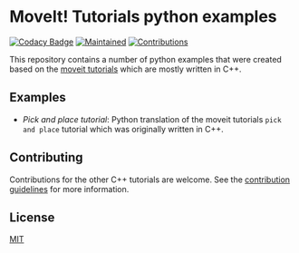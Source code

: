 # MoveIt! Tutorials python examples

[![Codacy Badge](https://app.codacy.com/project/badge/Grade/f18ba970edf04d288bf444e09b207a4e)](https://www.codacy.com/gh/rickstaa/moveit-tutorials-python-examples/dashboard?utm_source=github.com&amp;utm_medium=referral&amp;utm_content=rickstaa/moveit-tutorials-python-examples&amp;utm_campaign=Badge_Grade)
[![Maintained](https://img.shields.io/badge/Maintained%3F-yes-green)](https://github.com/rickstaa/moveit_tutorials_python_examples/pulse)
[![Contributions](https://img.shields.io/badge/contributions-welcome-orange.svg)](contributing.md)

This repository contains a number of python examples that were created based on the [moveit tutorials](https://github.com/ros-planning/moveit_tutorials) which are mostly written in C++.

## Examples

-   _Pick and place tutorial_: Python translation of the moveit tutorials `pick and place` tutorial which was originally written in C++.

## Contributing

Contributions for the other C++ tutorials are welcome. See the [contribution guidelines](contributing.md) for more information.

## License

[MIT](LICENSE)
